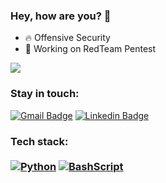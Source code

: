 <h3> Hey, how are you? 👋</h3>

- 🔥 Offensive Security
- 🚀 Working on RedTeam Pentest
<img src="https://camo.githubusercontent.com/af77907120b7c7a670cce4a3272834444cb1c7b1980e94ca562dd9cc92bcf1f3/68747470733a2f2f632e74656e6f722e636f6d2f7042727a76774c7a62776f41414141692f6861636b696e672d6861636b2e676966">

### Stay in touch:

[![Gmail Badge](https://img.shields.io/badge/Proton-6209D4?style=for-the-badge&logo=protonmail&logoColor=white)](mailto:all4cepentest@proton.me)
[![Linkedin Badge](https://img.shields.io/badge/-LINKEDIN-0077b5?style=for-the-badge&logo=Linkedin&logoColor=white&link=https://www.linkedin.com/in/allace)](https://www.linkedin.com/in/allace)

### Tech stack: <br></br> <div align="left">  [![Python](https://img.shields.io/badge/Python-14354C?style=for-the-badge&logo=python&logoColor=white)](https://www.python.org/) [![BashScript](https://img.shields.io/badge/BashScript-576499?style=for-the-badge&logo=gnubash&logoColor=white)](https://www.gnu.org/)
</div>
